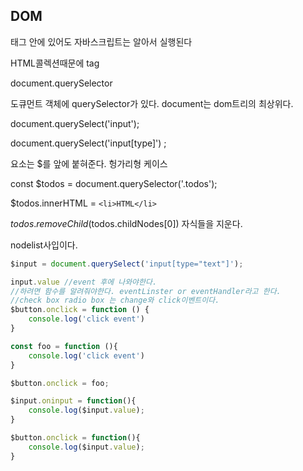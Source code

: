 ## DOM

태그 안에 있어도 자바스크립트는 알아서 실행된다 

HTML콜렉션때문에 tag

document.querySelector 

도큐먼트 객체에 querySelector가 있다. document는 dom트리의 최상위다.

document.querySelect('input');

document.querySelect('input[type]') ;

요소는 $를 앞에 붙혀준다. 헝가리형 케이스

const $todos = document.querySelector('.todos');

$todos.innerHTML = `<li>HTML</li>`

$todos.removeChild($todos.childNodes[0]) 자식들을 지운다.

nodelist사입이다.

~~~javascript
$input = document.querySelect('input[type="text"]');

input.value //event 후에 나와야한다.
//하려면 함수를 알려줘야한다. eventLinster or eventHandler라고 한다. 
//check box radio box 는 change와 click이벤트이다.
$button.onclick = function () {
    console.log('click event')
}

const foo = function (){
    console.log('click event')
}

$button.onclick = foo;

$input.oninput = function(){
    console.log($input.value);
}

$button.onclick = function(){
    console.log($input.value);
}
~~~



